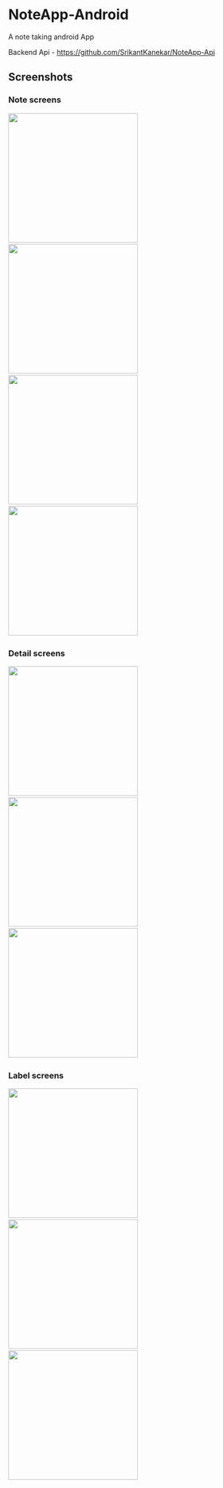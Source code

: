 # NoteApp-Android

A note taking android App

Backend Api - https://github.com/SrikantKanekar/NoteApp-Api

## Screenshots

### Note screens

<img src="/screenshots/notes_screen.png" width="260"> &emsp; 
<img src="/screenshots/notes_screen_selected.png" width="260"> &emsp; 
<img src="/screenshots/search_screen.png" width="260"> &emsp; 
<img src="/screenshots/menu.png" width="260"> &emsp; 

### Detail screens

<img src="/screenshots/detail_screen.png" width="260"> &emsp; 
<img src="/screenshots/detail_bottom_sheet_1.png" width="260"> &emsp; 
<img src="/screenshots/detail_bottom_sheet_2.png" width="260"> &emsp; 

### Label screens

<img src="/screenshots/add_label_screen.png" width="260"> &emsp; 
<img src="/screenshots/edit_label_screen.png" width="260"> &emsp; 
<img src="/screenshots/label_screen.png" width="260"> &emsp; 
